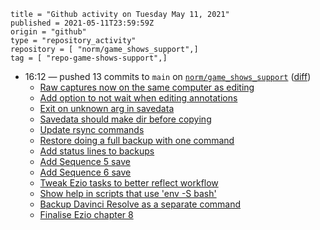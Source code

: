 ```
title = "Github activity on Tuesday May 11, 2021"
published = 2021-05-11T23:59:59Z
origin = "github"
type = "repository_activity"
repository = [ "norm/game_shows_support",]
tag = [ "repo-game-shows-support",]
```

* 16:12 — pushed 13 commits to `main` on [`norm/game_shows_support`](https://github.com/norm/game_shows_support) ([diff](https://github.com/norm/game_shows_support/compare/02420a34543da6c52084f7684b55ba4585e3153a..3f98e91d8bc8458a5067a133eada21e78ca4b2a6))
  * [Raw captures now on the same computer as editing](https://github.com/norm/game_shows_support/commit/daedf688f298a41dca2e7405536644c16ccf12e9)
  * [Add option to not wait when editing annotations](https://github.com/norm/game_shows_support/commit/3a156a843965b1ee887a025f7e29a52871079736)
  * [Exit on unknown arg in savedata](https://github.com/norm/game_shows_support/commit/b16c7fe04d60ed0dfb5b849499218253a741978c)
  * [Savedata should make dir before copying](https://github.com/norm/game_shows_support/commit/ec2d133c3fd1c20ff5f4f5e236230a0790098915)
  * [Update rsync commands](https://github.com/norm/game_shows_support/commit/144ebe33a7fc146fdc7ba4b69d237dc99833454d)
  * [Restore doing a full backup with one command](https://github.com/norm/game_shows_support/commit/101683f49a2e2559dd3009d06eda2ba93254ea5b)
  * [Add status lines to backups](https://github.com/norm/game_shows_support/commit/26c38b5689460e1da1a36a13233bf5680814a2af)
  * [Add Sequence 5 save](https://github.com/norm/game_shows_support/commit/30efa5d2b12324ccb0f7dff09968a54708f39fc1)
  * [Add Sequence 6 save](https://github.com/norm/game_shows_support/commit/be7b83a6c476216130ebbffd06dfb5a04126fdc3)
  * [Tweak Ezio tasks to better reflect workflow](https://github.com/norm/game_shows_support/commit/b947635d54f25a870b46d87e692ed8822e30de20)
  * [Show help in scripts that use 'env -S bash'](https://github.com/norm/game_shows_support/commit/76e8e6736b9c96a924d387492e61a163525a9262)
  * [Backup Davinci Resolve as a separate command](https://github.com/norm/game_shows_support/commit/3460d8cb6fec7f3ed93d82a00a8954a7fda22a23)
  * [Finalise Ezio chapter 8](https://github.com/norm/game_shows_support/commit/3f98e91d8bc8458a5067a133eada21e78ca4b2a6)
